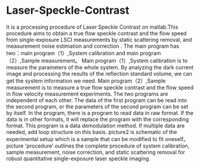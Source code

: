 # Laser-Speckle-Contrast
It is a processing procedure of Laser Speckle Contrast on matlab.This procedure aims to obtain a true flow speckle contrast  and the flow speed from single-exposure LSCI measurements by static scattering removal, and measurement noise estimation and correction .
The main program has two：main program（1）,System calibration and main program（2）,Sample measurement。
Main program（1）,System calibration is to measure the parameters of the whole system. By analyzing the dark current image and processing the results of the reflection standard volume, we can get the system information we need.
Main program（2）,Sample measurement is to measure a true flow speckle contrast  and the flow speed in flow velocity measurement experiments.
The two programs are independent of each other. The data of the first program can be read into the second program, or the parameters of the second program can be set by itself.
In the program, there is a program to read data in raw format. If the data is in other formats, it will replace the program with the corresponding format.
This program is a data demodulation method. If multiple data are needed, add loop structure on this basis.
picture2 is schematic of the experimental setup which is a sample that can be modified to fit oneself。
picture 'procedure' outlines the complete procedure of system calibration, sample measurement, noise correction, and static scattering removal for robust quantitative single-exposure laser speckle imaging.
